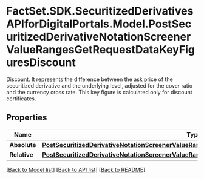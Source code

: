 # FactSet.SDK.SecuritizedDerivativesAPIforDigitalPortals.Model.PostSecuritizedDerivativeNotationScreenerValueRangesGetRequestDataKeyFiguresDiscount
Discount. It represents the difference between the ask price of the securitized derivative and the underlying level, adjusted for the cover ratio and the currency cross rate. This key figure is calculated only for discount certificates.

## Properties

Name | Type | Description | Notes
------------ | ------------- | ------------- | -------------
**Absolute** | [**PostSecuritizedDerivativeNotationScreenerValueRangesGetRequestDataKeyFiguresDiscountAbsolute**](PostSecuritizedDerivativeNotationScreenerValueRangesGetRequestDataKeyFiguresDiscountAbsolute.md) |  | [optional] 
**Relative** | [**PostSecuritizedDerivativeNotationScreenerValueRangesGetRequestDataKeyFiguresDiscountRelative**](PostSecuritizedDerivativeNotationScreenerValueRangesGetRequestDataKeyFiguresDiscountRelative.md) |  | [optional] 

[[Back to Model list]](../README.md#documentation-for-models) [[Back to API list]](../README.md#documentation-for-api-endpoints) [[Back to README]](../README.md)

